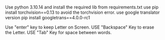 Use python 3.10.14
and install the required lib from requirements.txt
use pip install torchvision==0.13 to avoid the torchvision error.
use google translator version
pip install googletrans==4.0.0-rc1

Use "enter" key to keep Letter on Screen.
USE "Backspace" Key to erase the Letter.
USE "Tab" Key for space between words.